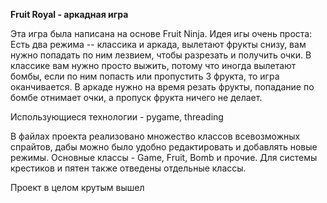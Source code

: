**Fruit Royal - аркадная игра**

Эта игра была написана на основе Fruit Ninja. Идея игы очень проста:
Есть два режима -- классика и аркада, вылетают фрукты снизу, вам нужно попадать по ним лезвием,
чтобы разрезать и получить очки. В классике вам нужно просто выжить, потому что 
иногда вылетают бомбы, если по ним попасть или пропустить 3 фрукта, то игра оканчивается.
В аркаде нужно на время резать фрукты, попадание по бомбе отнимает очки, а пропуск фрукта ничего не делает.

Использующиеся технологии - pygame, threading

В файлах проекта реализовано множество классов всевозможных спрайтов, дабы 
можно было удобно редактировать и добавлять новые режимы. 
Основные классы - Game, Fruit, Bomb и прочие. Для системы крестиков и пятен также отведены отдельные классы.

Проект в целом крутым вышел
